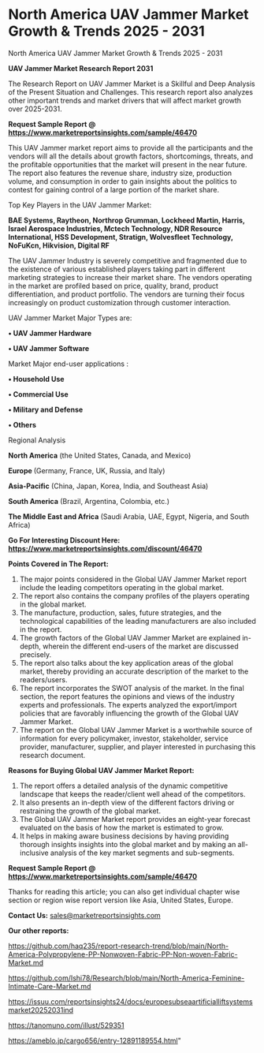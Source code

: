 # North America UAV Jammer Market Growth & Trends 2025 - 2031
North America UAV Jammer Market Growth & Trends 2025 - 2031

<strong>UAV Jammer Market Research Report 2031</strong>

The Research Report on UAV Jammer Market is a Skillful and Deep Analysis of the Present Situation and Challenges. This research report also analyzes other important trends and market drivers that will affect market growth over 2025-2031.

<strong>Request Sample Report @ <a href=https://www.marketreportsinsights.com/sample/46470>https://www.marketreportsinsights.com/sample/46470</a></strong>

This UAV Jammer market report aims to provide all the participants and the vendors will all the details about growth factors, shortcomings, threats, and the profitable opportunities that the market will present in the near future. The report also features the revenue share, industry size, production volume, and consumption in order to gain insights about the politics to contest for gaining control of a large portion of the market share.

Top Key Players in the UAV Jammer Market:

<strong>BAE Systems, Raytheon, Northrop Grumman, Lockheed Martin, Harris, Israel Aerospace Industries, Mctech Technology, NDR Resource International, HSS Development, Stratign, Wolvesfleet Technology, NoFuKcn, Hikvision, Digital RF</strong>

The UAV Jammer Industry is severely competitive and fragmented due to the existence of various established players taking part in different marketing strategies to increase their market share. The vendors operating in the market are profiled based on price, quality, brand, product differentiation, and product portfolio. The vendors are turning their focus increasingly on product customization through customer interaction.

UAV Jammer Market Major Types are:

<strong>•  UAV Jammer Hardware

•  UAV Jammer Software</strong>

Market Major end-user applications :

<strong>•  Household Use

•  Commercial Use

•  Military and Defense

•  Others</strong>

Regional Analysis

</u><strong><b>North America</b></strong> (the United States, Canada, and Mexico)

<strong><b>Europe </b></strong>(Germany, France, UK, Russia, and Italy)

<strong><b>Asia-Pacific</b></strong> (China, Japan, Korea, India, and Southeast Asia)

<strong><b>South America</b></strong> (Brazil, Argentina, Colombia, etc.)

<strong><b>The Middle East and Africa</b></strong> (Saudi Arabia, UAE, Egypt, Nigeria, and South Africa)

<strong>Go For Interesting Discount Here: <a href=https://www.marketreportsinsights.com/discount/46470>https://www.marketreportsinsights.com/discount/46470</a></strong>

<strong>Points Covered in The Report:</strong>
<ol>
  <li>The major points considered in the Global UAV Jammer Market report include the leading competitors operating in the global market.</li>
  <li>The report also contains the company profiles of the players operating in the global market.</li>
  <li>The manufacture, production, sales, future strategies, and the technological capabilities of the leading manufacturers are also included in the report.</li>
  <li>The growth factors of the Global UAV Jammer Market are explained in-depth, wherein the different end-users of the market are discussed precisely.</li>
  <li>The report also talks about the key application areas of the global market, thereby providing an accurate description of the market to the readers/users.</li>
  <li>The report incorporates the SWOT analysis of the market. In the final section, the report features the opinions and views of the industry experts and professionals. The experts analyzed the export/import policies that are favorably influencing the growth of the Global UAV Jammer Market.</li>
  <li>The report on the Global UAV Jammer Market is a worthwhile source of information for every policymaker, investor, stakeholder, service provider, manufacturer, supplier, and player interested in purchasing this research document.</li>
</ol>
<strong>Reasons for Buying Global UAV Jammer Market Report:</strong>

<ol>
  <li>The report offers a detailed analysis of the dynamic competitive landscape that keeps the reader/client well ahead of the competitors.</li>
  <li>It also presents an in-depth view of the different factors driving or restraining the growth of the global market.</li>
  <li>The Global UAV Jammer Market report provides an eight-year forecast evaluated on the basis of how the market is estimated to grow.</li>
  <li>It helps in making aware business decisions by having providing thorough insights insights into the global market and by making an all-inclusive analysis of the key market segments and sub-segments.</li>
</ol>
<strong>Request Sample Report @ <a href=https://www.marketreportsinsights.com/sample/46470>https://www.marketreportsinsights.com/sample/46470</a></strong>


Thanks for reading this article; you can also get individual chapter wise section or region wise report version like Asia, United States, Europe.

<strong>Contact Us:</strong>
sales@marketreportsinsights.com

<strong>Our other reports:</strong>

<a href=https://github.com/haq235/report-research-trend/blob/main/North-America-Polypropylene-PP-Nonwoven-Fabric-PP-Non-woven-Fabric-Market.md>https://github.com/haq235/report-research-trend/blob/main/North-America-Polypropylene-PP-Nonwoven-Fabric-PP-Non-woven-Fabric-Market.md</a>

<a href=https://github.com/Ishi78/Research/blob/main/North-America-Feminine-Intimate-Care-Market.md>https://github.com/Ishi78/Research/blob/main/North-America-Feminine-Intimate-Care-Market.md</a>

<a href=https://issuu.com/reportsinsights24/docs/europesubseaartificialliftsystemsmarket20252031ind>https://issuu.com/reportsinsights24/docs/europesubseaartificialliftsystemsmarket20252031ind</a>

<a href=https://tanomuno.com/illust/529351>https://tanomuno.com/illust/529351</a>

<a href=https://ameblo.jp/cargo656/entry-12891189554.html>https://ameblo.jp/cargo656/entry-12891189554.html</a>"
